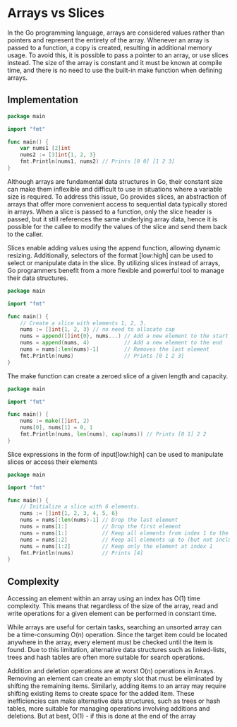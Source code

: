 # Arrays vs Slices
In the Go programming language, arrays are considered values rather than pointers and represent the entirety of the array. Whenever an array is passed to a function, a copy is created, resulting in additional memory usage. To avoid this, it is possible to pass a pointer to an array, or use slices instead. The size of the array is constant and it must be known at compile time, and there is no need to use the built-in make function when defining arrays.
## Implementation
```go
package main

import "fmt"

func main() {
	var nums1 [2]int
	nums2 := [3]int{1, 2, 3}
	fmt.Println(nums1, nums2) // Prints [0 0] [1 2 3]
}
```

Although arrays are fundamental data structures in Go, their constant size can make them inflexible and difficult to use in situations where a variable size is required. To address this issue, Go provides slices, an abstraction of arrays that offer more convenient access to sequential data typically stored in arrays. When a slice is passed to a function, only the slice header is passed, but it still references the same underlying array data, hence it is possible for the callee to modify the values of the slice and send them back to the caller.

Slices enable adding values using the append function, allowing dynamic resizing. Additionally, selectors of the format [low:high] can be used to select or manipulate data in the slice. By utilizing slices instead of arrays, Go programmers benefit from a more flexible and powerful tool to manage their data structures.

```go
package main

import "fmt"

func main() {
	// Create a slice with elements 1, 2, 3.
	nums := []int{1, 2, 3} // no need to allocate cap
	nums = append([]int{0}, nums...) // Add a new element to the start
	nums = append(nums, 4)           // Add a new element to the end
	nums = nums[:len(nums)-1]        // Removes the last element
	fmt.Println(nums)                // Prints [0 1 2 3]
}
```
The make function can create a zeroed slice of a given length and capacity.

```go
package main

import "fmt"

func main() {
	nums := make([]int, 2)
	nums[0], nums[1] = 0, 1
	fmt.Println(nums, len(nums), cap(nums)) // Prints [0 1] 2 2
}
```

Slice expressions in the form of input[low:high] can be used to manipulate slices or access their elements

```go
package main

import "fmt"

func main() {
    // Initialize a slice with 6 elements.
	nums := []int{1, 2, 3, 4, 5, 6}
	nums = nums[:len(nums)-1] // Drop the last element
	nums = nums[1:]           // Drop the first element
	nums = nums[1:]           // Keep all elements from index 1 to the end
	nums = nums[:2]           // Keep all elements up to (but not including) index 2
	nums = nums[1:2]          // Keep only the element at index 1
	fmt.Println(nums)         // Prints [4]
}
```


## Complexity
Accessing an element within an array using an index has O(1) time complexity. This means that regardless of the size of the array, read and write operations for a given element can be performed in constant time.

While arrays are useful for certain tasks, searching an unsorted array can be a time-consuming O(n) operation. Since the target item could be located anywhere in the array, every element must be checked until the item is found. Due to this limitation, alternative data structures such as linked-lists, trees and hash tables are often more suitable for search operations.

Addition and deletion operations are at worst O(n) operations in Arrays. Removing an element can create an empty slot that must be eliminated by shifting the remaining items. Similarly, adding items to an array may require shifting existing items to create space for the added item. These inefficiencies can make alternative data structures, such as trees or hash tables, more suitable for managing operations involving additions and deletions.
But at best, O(1) - if this is done at the end of the array



